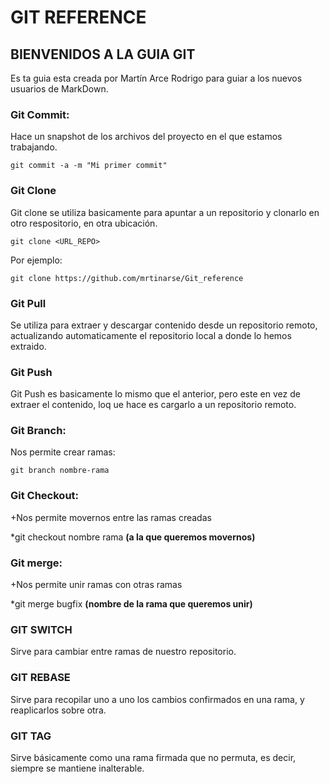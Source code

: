 # GIT REFERENCE

## BIENVENIDOS A LA GUIA GIT

Es ta guia esta creada por Martín Arce Rodrigo para guiar a los nuevos usuarios de MarkDown.

### Git Commit:
Hace un snapshot de los archivos del proyecto en el que estamos trabajando.

```
git commit -a -m "Mi primer commit"
```

### Git Clone

Git clone se utiliza basicamente para apuntar a un repositorio y clonarlo en otro respositorio, en otra ubicación.

```
git clone <URL_REPO>
```

Por ejemplo:
```
git clone https://github.com/mrtinarse/Git_reference
```

### Git Pull
Se utiliza para extraer y descargar contenido desde un repositorio remoto, actualizando automaticamente el repositorio local a donde lo hemos extraido.

### Git Push
Git Push es basicamente lo mismo que el anterior, pero este en vez de extraer el contenido, loq ue hace es cargarlo a un repositorio remoto.

### Git Branch:

Nos permite crear ramas:

```
git branch nombre-rama
```

### Git Checkout:
+Nos permite movernos entre las ramas creadas

*git checkout nombre rama **(a la que queremos movernos)**

### Git merge:
+Nos permite unir ramas con otras ramas

*git merge bugfix **(nombre de la rama que queremos unir)**
### GIT SWITCH
Sirve para cambiar entre ramas de nuestro repositorio. 

### GIT REBASE
Sirve para recopilar uno a uno los cambios confirmados en una rama, y reaplicarlos sobre otra.

### GIT TAG 
Sirve básicamente como una rama firmada que no permuta, es decir, siempre se mantiene inalterable.
